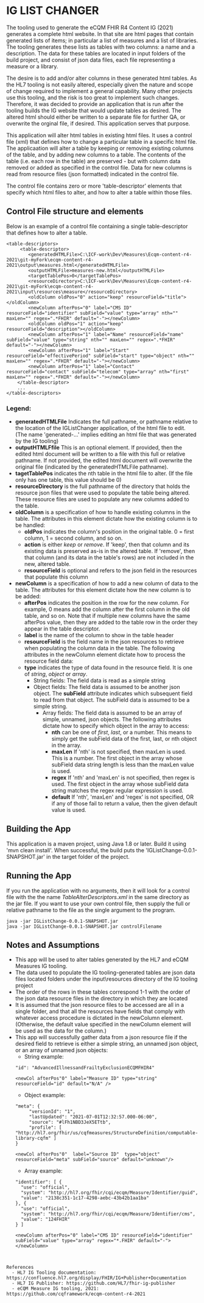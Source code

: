 # IG LIST CHANGER

The tooling used to generate the eCQM FHIR R4 Content IG (2021) generates a complete html website. In that site are html pages that contain generated lists of items; in particular a list of measures and a list of libraries.  The tooling generates these lists as tables with two columns: a name and a description. The data for these tables are located in input folders of the build project, and consist of json data files, each file representing a measure or a library.

The desire is to add and/or alter columns in these generated html tables. As the HL7 tooling is not easily altered, especially given the nature and scope of change required to implement a general capability. Many other projects use this tooling, and the risk is too great to implement such changes. Therefore, it was decided to provide an application that is run after the tooling builds the IG website that would update tables as desired. The altered html should either be written to a separate file for further QA, or overwrite the orginal file, if desired. This application serves that purpose.

This application will alter html tables in existing html files.  It uses a control file (xml) that defines how to change a particular table in a specific html file.  The applicaation will alter a table by keeping or removing existing columns of the table, and by adding new columns to a table.  The contents of the table (i.e. each row in the table) are preserved - but with column data removed or added as specified in the control file.  Data for new columns is read from resource files (json formatted) indicated in the control file.

The control file contains zero or more 'table-descriptor' elements that specify which html files to alter, and how to alter a table within those files. 

## Control File structure and elements
Below is an example of a control file containing a single table-descriptor that defines how to alter a table.

~~~  
<table-descriptors>
     <table-descriptor>
        <generatedHTMLFile>C:\ICF-work\Dev\Measures\Ecqm-content-r4-2021\git-myFork\ecqm-content-r4-2021\output\measures.html</generatedHTMLFile>
        <outputHTMLFile>measures-new.html</outputHTMLFile>
        <targetTablePos>0</targetTablePos>
        <resourceDirectory>C:\ICF-work\Dev\Measures\Ecqm-content-r4-2021\git-myFork\ecqm-content-r4-2021\input\resources\measure</resourceDirectory>
        <oldColumn oldPos="0" action="keep" resourceField="title"></oldColumn>
        <newColumn afterPos="0" label="CMS ID" resourceField="identifier" subField="value" type="array" nth="" maxLen="" regex=".*FHIR" default="-"></newColumn>
        <oldColumn oldPos="1" action="keep"  resourceField="description"></oldColumn>
        <newColumn afterPos="1" label="Name" resourceField="name" subField="value" type="string" nth="" maxLen="" regex=".*FHIR" default="-"></newColumn>
        <newColumn afterPos="1" label="Start" resourceField="effectivePeriod" subField="start" type="object" nth="" maxLen="" regex=".*FHIR" default="-"></newColumn>
        <newColumn afterPos="1" label="Contact" resourceField="contact" subField="telecom" type="array" nth="first" maxLen="" regex=".*FHIR" default="-"></newColumn>
    </table-descriptor>
    ...
</table-descriptors>
~~~ 
### Legend:     
- **generatedHTMLFile** Indicates the full pathname, or pathname relative to the location of the IGListChanger application, of the html file to edit. (The name 'generated-...' implies editing an html file that was generated by the IG tooling)  
- **outputHTMLFfile** This is an optional element. If provided, then the edited html document will be written to a file with this full or relative pathname.  If not provided, the edited html document will overwrite the original file (indicated by the generatedHTMLFile pathname).  
- **tagetTablePos** indicates the nth table in the html file to alter.  (If the file only has one table, this value should be 0)
- **resourceDirectory** is the full pathname of the directory that holds the resource json files that were used to populate the table being altered. These resource files are used to populate any new columns added to the table.    
- **oldColumn** is a specification of how to handle existing columns in the table. The attributes in this element dictate how the existing column is to be handled:  
     - **oldPos** indicates the column's position in the original table.  0 = first column, 1 = second column, and so on.
     - **action** is either *keep* or *remove*.  If 'keep', then that column and its existing data is preserved as-is in the altered table. If 'remove', then that column (and its data in the table's rows) are not included in the new, altered table.  
     - **resourceField** is optional and refers to the json field in the resources that populate this column 
- **newColumn** is a specification of how to add a new column of data to the table. The attributes for this element dictate how the new column is to be added:
   - **afterPos** indicates the position in the row for the new column. For example, 0 means add the column after the first column in the old table, and so on. Note that if multiple new columns have the same afterPos value, then they are added to the table row in  the order they appear in the table descriptor.
   - **label** is the name of the column to show in the table header
   - **resourceField** is the field name in the json resources to retrieve when populating the column data in the table. The following attributes in the newColumn element dictate how to process the resource field data:
   - **type** indicates the type of data found in the resource field. It is one of *string*, *object* or *array*. 
      - String fields: The field data is read as a simple string
      - Object fields: The field data is assumed to be another json object. The **subField** attribute indicates which subsequent field to read from that object. The subField data is assumed to be a simple string.
        - Array fields: The field data is assumed to be an array of simple, unnamed, json objects. The following attributes dictate how to specify which object in the array to access:
          - **nth** can be one of *first*, *last*, or a number. This means to simply get the subField data of the first, last, or nth object in the array.
          - **maxLen** If 'nth' is not specified, then maxLen is used. This is a number. The first object in the array whose subField data string length is less than the maxLen value is used.
          - **regex** If 'nth' and 'maxLen' is not specified, then regex is used. The first object in the array whose subField data string matches the regex regular expression is used.
          - **default** If 'nth', 'maxLen' and 'regex' is not specified, OR if any of those fail to return a value, then the given default value is used.
            
## Building the App

This application is a maven project, using Java 1.8 or later.  Build it using 'mvn clean install'.  When successful, the build puts the 'IGListChange-0.0.1-SNAPSHOT.jar' in the target folder of the project.

## Running the App

If you run the application with no arguments, then it will look for a control file with the the name *TableAlterDescriptors.xml* in the same directory as the jar file.  If you want to use your own control file, then supply the full or relative pathname to the file as the single argument to the program.

~~~
java -jar IGListChange-0.0.1-SNAPSHOT.jar  
java -jar IGListChange-0.0.1-SNAPSHOT.jar controlFilename 
~~~
  
## Notes and Assumptions

- This app will be used to alter tables generated by the HL7 and eCQM Measures IG tooling.  
- The data used to populate the IG tooling-generated tables are json data files located folders under the input\resources directory of the IG tooling project
- The order of the rows in these tables correspond 1-1 with the order of the json data resource files  in the directory in which they are located
- It is assumed that the json resource files to be accessed are all in a single folder, and that all the resources have fields that comply with whatever access procedure is dictated in the newColumn element. (Otherwise, the default value specified in the newColumn element will be used as the data for the column.)
- This app will successfully gather data from a json resource file if the desired field to retrieve is either a simple string, an unnamed json object, or an array of unnamed json objects:
  - String example:  
  ``` 
  "id": "AdvancedIllnessandFrailtyExclusionECQMFHIR4"
  
  <newCol afterPos"0" label="Measure ID" type="string"  resourceField="id" default="N/A" />  
  ``` 
  - Object example:  
  ``` 
  "meta": {
       "versionId": "1",
       "lastUpdated": "2021-07-01T12:32:57.000-06:00",
       "source": "#lFh1NBD3JeX5ETtb",
       "profile": [ "http://hl7.org/fhir/us/cqfmeasures/StructureDefinition/computable-library-cqfm" ]
  }
  
  <newCol afterPos"0"  label="Source ID"  type="object" resourceField="meta" subField="source" default="unknown"/>  
  ```      
  - Array example:  
  ```
  "identifier": [ {
    "use": "official",
    "system": "http://hl7.org/fhir/cqi/ecqm/Measure/Identifier/guid",
    "value": "2138c351-1c17-4298-aebc-43b42b1aa1ba"
  }, {
    "use": "official",
    "system": "http://hl7.org/fhir/cqi/ecqm/Measure/Identifier/cms",
    "value": "124FHIR"
  } ]
  
  <newColumn afterPos="0" label="CMS ID" resourceField="identifier" subField="value" type="array" regex="*.FHIR" default="-"></newColumn>
```  


References
  - HL7 IG Tooling documentation:  https://confluence.hl7.org/display/FHIR/IG+Publisher+Documentation  
  - HL7 IG Publisher: https://github.com/HL7/fhir-ig-publisher  
  - eCQM Measure IG tooling, 2021: https://github.com/cqframework/ecqm-content-r4-2021 
  
  
  
  
  


            
